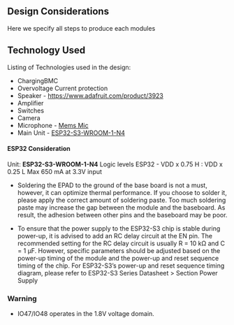 ## Design Considerations
Here we specify all steps to produce each modules

## Technology Used
Listing of Technologies used in the design:
- ChargingBMC 
- Overvoltage Current protection
- Speaker  - https://www.adafruit.com/product/3923
- Amplifier
- Switches
- Camera
- Microphone - [Mems Mic](https://www.mouser.com/new/stmicroelectronics/stm-mp34dt06j-mems-microphone/?utm_id=177953056&gad_source=1&gclid=Cj0KCQiA3sq6BhD2ARIsAJ8MRwWJnhznsWiTNSwgZ1QY46zi9J55qz7O4NGU2KTo3JAvnQrWUm572PMaArC5EALw_wcB)
- Main Unit - [ESP32-S3-WROOM-1-N4](https://www.digikey.de/de/products/detail/espressif-systems/ESP32-S3-WROOM-1-N4/16163950)

#### ESP32 Consideration 
Unit: **ESP32-S3-WROOM-1-N4**
Logic levels ESP32 - VDD x 0.75 H : VDD x 0.25 L
Max 650 mA at 3.3V input

- Soldering the EPAD to the ground of the base board is not a must, however, it can optimize thermal
performance. If you choose to solder it, please apply the correct amount of soldering paste. Too much
soldering paste may increase the gap between the module and the baseboard. As result, the adhesion
between other pins and the baseboard may be poor.

- To ensure that the power supply to the ESP32-S3 chip is stable during power-up, it is advised to add an
RC delay circuit at the EN pin. The recommended setting for the RC delay circuit is usually R = 10 kΩ and
C = 1 µF. However, specific parameters should be adjusted based on the power-up timing of the module
and the power-up and reset sequence timing of the chip. For ESP32-S3’s power-up and reset sequence
timing diagram, please refer to ESP32-S3 Series Datasheet > Section Power Supply

### Warning
- IO47/IO48 operates in the 1.8V voltage domain.


